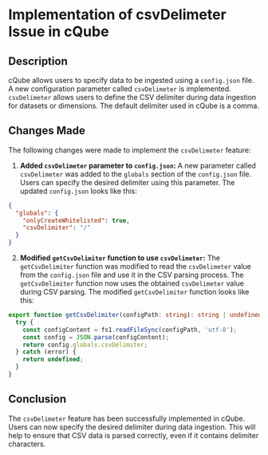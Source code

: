# Implementation of csvDelimeter Issue in cQube

## Description

cQube allows users to specify data to be ingested using a `config.json` file. A new configuration parameter called `csvDelimeter` is implemented. `csvDelimeter` allows users to define the CSV delimiter during data ingestion for datasets or dimensions. The default delimiter used in cQube is a comma.

## Changes Made

The following changes were made to implement the `csvDelimeter` feature:

1. **Added `csvDelimeter` parameter to `config.json`:** A new parameter called `csvDelimeter` was added to the `globals` section of the `config.json` file. Users can specify the desired delimiter using this parameter. The updated `config.json` looks like this:

```json
{
  "globals": {
    "onlyCreateWhitelisted": true,
    "csvDelimiter": "/"
  }
}
```

2. **Modified `getCsvDelimiter` function to use `csvDelimeter`:** The `getCsvDelimiter` function was modified to read the `csvDelimeter` value from the `config.json` file and use it in the CSV parsing process. The `getCsvDelimiter` function now uses the obtained `csvDelimeter` value during CSV parsing. The modified `getCsvDelimiter` function looks like this:

```typescript
export function getCsvDelimiter(configPath: string): string | undefined {
  try {
    const configContent = fs1.readFileSync(configPath, 'utf-8');
    const config = JSON.parse(configContent);
    return config.globals.csvDelimiter;
  } catch (error) {
    return undefined;
  }
}
```

## Conclusion

The `csvDelimeter` feature has been successfully implemented in cQube. Users can now specify the desired delimiter during data ingestion. This will help to ensure that CSV data is parsed correctly, even if it contains delimiter characters.



